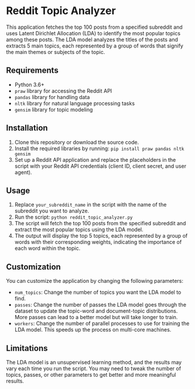 # Reddit Topic Analyzer

This application fetches the top 100 posts from a specified subreddit and uses Latent Dirichlet Allocation (LDA) to identify the most popular topics among these posts. The LDA model analyzes the titles of the posts and extracts 5 main topics, each represented by a group of words that signify the main themes or subjects of the topic.

## Requirements

- Python 3.6+
- `praw` library for accessing the Reddit API
- `pandas` library for handling data
- `nltk` library for natural language processing tasks
- `gensim` library for topic modeling

## Installation

1. Clone this repository or download the source code.
2. Install the required libraries by running: `pip install praw pandas nltk gensim`
3. Set up a Reddit API application and replace the placeholders in the script with your Reddit API credentials (client ID, client secret, and user agent).

## Usage

1. Replace `your_subreddit_name` in the script with the name of the subreddit you want to analyze.
2. Run the script: `python reddit_topic_analyzer.py`
3. The script will fetch the top 100 posts from the specified subreddit and extract the most popular topics using the LDA model.
4. The output will display the top 5 topics, each represented by a group of words with their corresponding weights, indicating the importance of each word within the topic.

## Customization

You can customize the application by changing the following parameters:

- `num_topics`: Change the number of topics you want the LDA model to find.
- `passes`: Change the number of passes the LDA model goes through the dataset to update the topic-word and document-topic distributions. More passes can lead to a better model but will take longer to train.
- `workers`: Change the number of parallel processes to use for training the LDA model. This speeds up the process on multi-core machines.

## Limitations

The LDA model is an unsupervised learning method, and the results may vary each time you run the script. You may need to tweak the number of topics, passes, or other parameters to get better and more meaningful results.
